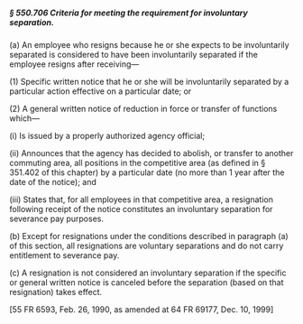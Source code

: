 ##### § 550.706 Criteria for meeting the requirement for involuntary separation. #####

(a) An employee who resigns because he or she expects to be involuntarily separated is considered to have been involuntarily separated if the employee resigns after receiving—

(1) Specific written notice that he or she will be involuntarily separated by a particular action effective on a particular date; or

(2) A general written notice of reduction in force or transfer of functions which—

(i) Is issued by a properly authorized agency official;

(ii) Announces that the agency has decided to abolish, or transfer to another commuting area, all positions in the competitive area (as defined in § 351.402 of this chapter) by a particular date (no more than 1 year after the date of the notice); and

(iii) States that, for all employees in that competitive area, a resignation following receipt of the notice constitutes an involuntary separation for severance pay purposes.

(b) Except for resignations under the conditions described in paragraph (a) of this section, all resignations are voluntary separations and do not carry entitlement to severance pay.

(c) A resignation is not considered an involuntary separation if the specific or general written notice is canceled before the separation (based on that resignation) takes effect.

[55 FR 6593, Feb. 26, 1990, as amended at 64 FR 69177, Dec. 10, 1999]